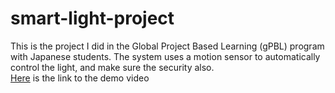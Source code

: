 # smart-light-project
This is the project I did in the Global Project Based Learning (gPBL) program with Japanese students. The system uses a motion sensor to automatically control the light, and make sure the security also.  
[Here](https://www.youtube.com/watch?v=gqi_0X2tpN4) is the link to the demo video 
